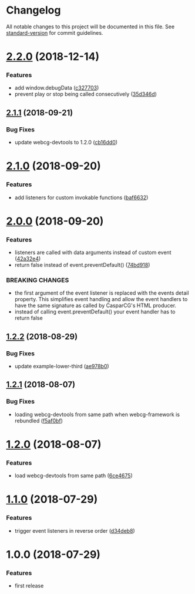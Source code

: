 # Changelog

All notable changes to this project will be documented in this file. See [standard-version](https://github.com/conventional-changelog/standard-version) for commit guidelines.

<a name="2.2.0"></a>
# [2.2.0](https://github.com/indr/webcg-framework/compare/v2.1.1...v2.2.0) (2018-12-14)


### Features

* add window.debugData ([c327703](https://github.com/indr/webcg-framework/commit/c327703))
* prevent play or stop being called consecutively ([35d346d](https://github.com/indr/webcg-framework/commit/35d346d))



<a name="2.1.1"></a>
## [2.1.1](https://github.com/indr/webcg-framework/compare/v2.1.0...v2.1.1) (2018-09-21)


### Bug Fixes

* update webcg-devtools to 1.2.0 ([cb16dd0](https://github.com/indr/webcg-framework/commit/cb16dd0))



<a name="2.1.0"></a>
# [2.1.0](https://github.com/indr/webcg-framework/compare/v2.0.0...v2.1.0) (2018-09-20)


### Features

* add listeners for custom invokable functions ([baf6632](https://github.com/indr/webcg-framework/commit/baf6632))



<a name="2.0.0"></a>
# [2.0.0](https://github.com/indr/webcg-framework/compare/v1.2.2...v2.0.0) (2018-09-20)


### Features

* listeners are called with data arguments instead of custom event ([42a32e4](https://github.com/indr/webcg-framework/commit/42a32e4))
* return false instead of event.preventDefault() ([74bd918](https://github.com/indr/webcg-framework/commit/74bd918))


### BREAKING CHANGES

* the first argument of the event listener is replaced with the events detail property. This simplifies event handling and allow the event handlers to have the same signature as called by CasparCG's HTML producer.
* instead of calling event.preventDefault() your event handler has to return false



<a name="1.2.2"></a>
## [1.2.2](https://github.com/indr/webcg-framework/compare/v1.2.1...v1.2.2) (2018-08-29)


### Bug Fixes

* update example-lower-third ([ae978b0](https://github.com/indr/webcg-framework/commit/ae978b0))



<a name="1.2.1"></a>
## [1.2.1](https://github.com/indr/webcg-framework/compare/v1.2.0...v1.2.1) (2018-08-07)


### Bug Fixes

* loading webcg-devtools from same path when webcg-framework is rebundled ([f5af0bf](https://github.com/indr/webcg-framework/commit/f5af0bf))



<a name="1.2.0"></a>
# [1.2.0](https://github.com/indr/webcg-framework/compare/v1.1.0...v1.2.0) (2018-08-07)


### Features

* load webcg-devtools from same path ([6ce4675](https://github.com/indr/webcg-framework/commit/6ce4675))



<a name="1.1.0"></a>
# [1.1.0](https://github.com/indr/webcg-framework/compare/v1.0.0...v1.1.0) (2018-07-29)


### Features

* trigger event listeners in reverse order ([d34deb8](https://github.com/indr/webcg-framework/commit/d34deb8))



<a name="1.0.0"></a>
# 1.0.0 (2018-07-29)

### Features

* first release
